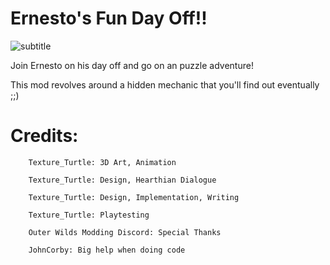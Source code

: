 # Ernesto's Fun Day Off!!

![subtitle](https://github.com/TextureTurtle/ErnestosFunDayOff/assets/16947391/594f94cd-8610-4841-822c-a90b118332de)

Join Ernesto on his day off and go on an puzzle adventure!

This mod revolves around a hidden mechanic that you'll find out eventually ;;)

# Credits:

        Texture_Turtle: 3D Art, Animation

        Texture_Turtle: Design, Hearthian Dialogue

        Texture_Turtle: Design, Implementation, Writing

        Texture_Turtle: Playtesting

        Outer Wilds Modding Discord: Special Thanks

        JohnCorby: Big help when doing code
